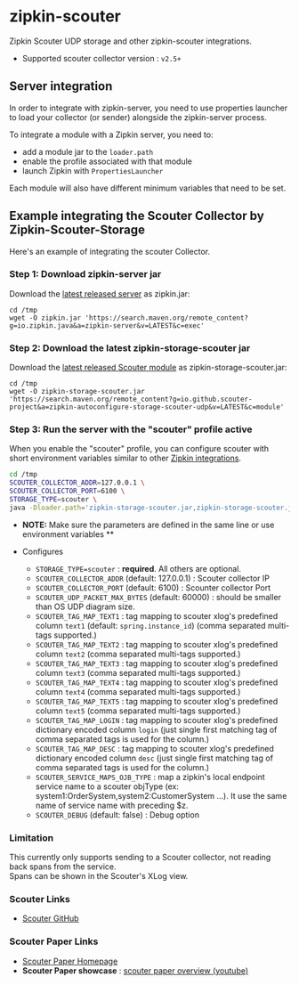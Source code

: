 # zipkin-scouter
Zipkin Scouter UDP storage and other zipkin-scouter integrations.
* Supported scouter collector version : `v2.5+`

## Server integration
In order to integrate with zipkin-server, you need to use properties
launcher to load your collector (or sender) alongside the zipkin-server
process.

To integrate a module with a Zipkin server, you need to:
* add a module jar to the `loader.path`
* enable the profile associated with that module
* launch Zipkin with `PropertiesLauncher`

Each module will also have different minimum variables that need to be set.


## Example integrating the Scouter Collector by Zipkin-Scouter-Storage

Here's an example of integrating the scouter Collector.

### Step 1: Download zipkin-server jar
Download the [latest released server](https://search.maven.org/remote_content?g=io.zipkin.java&a=zipkin-server&v=LATEST&c=exec) as zipkin.jar:

```
cd /tmp
wget -O zipkin.jar 'https://search.maven.org/remote_content?g=io.zipkin.java&a=zipkin-server&v=LATEST&c=exec'
```

### Step 2: Download the latest zipkin-storage-scouter jar
Download the [latest released Scouter module](https://search.maven.org/remote_content?g=io.github.scouter-project&a=zipkin-autoconfigure-storage-scouter-udp&v=LATEST&c=module) as zipkin-storage-scouter.jar:

```
cd /tmp
wget -O zipkin-storage-scouter.jar 'https://search.maven.org/remote_content?g=io.github.scouter-project&a=zipkin-autoconfigure-storage-scouter-udp&v=LATEST&c=module'
```

### Step 3: Run the server with the "scouter" profile active
When you enable the "scouter" profile, you can configure scouter with
short environment variables similar to other [Zipkin integrations](https://github.com/openzipkin/zipkin/blob/master/zipkin-server/README.md#elasticsearch-storage).

``` bash
cd /tmp
SCOUTER_COLLECTOR_ADDR=127.0.0.1 \
SCOUTER_COLLECTOR_PORT=6100 \
STORAGE_TYPE=scouter \
java -Dloader.path='zipkin-storage-scouter.jar,zipkin-storage-scouter.jar!lib' -Dspring.profiles.active=scouter -cp zipkin.jar org.springframework.boot.loader.PropertiesLauncher
```
* **NOTE:** Make sure the parameters are defined in the same line or use environment variables **

* Configures
  * `STORAGE_TYPE=scouter` : **required**. All others are optional.
  * `SCOUTER_COLLECTOR_ADDR` (default: 127.0.0.1) : Scouter collector IP 
  * `SCOUTER_COLLECTOR_PORT` (default: 6100) : Scounter collector Port
  * `SCOUTER_UDP_PACKET_MAX_BYTES` (default: 60000) : should be smaller than OS UDP diagram size.  
  * `SCOUTER_TAG_MAP_TEXT1` : tag mapping to scouter xlog's predefined column `text1` (default: `spring.instance_id`) (comma separated multi-tags supported.)
  * `SCOUTER_TAG_MAP_TEXT2` : tag mapping to scouter xlog's predefined column `text2` (comma separated multi-tags supported.)
  * `SCOUTER_TAG_MAP_TEXT3` : tag mapping to scouter xlog's predefined column `text3` (comma separated multi-tags supported.)
  * `SCOUTER_TAG_MAP_TEXT4` : tag mapping to scouter xlog's predefined column `text4` (comma separated multi-tags supported.)
  * `SCOUTER_TAG_MAP_TEXT5` : tag mapping to scouter xlog's predefined column `text5` (comma separated multi-tags supported.)
  * `SCOUTER_TAG_MAP_LOGIN` : tag mapping to scouter xlog's predefined dictionary encoded column `login` (just single first matching tag of comma separated tags is used for the column.)
  * `SCOUTER_TAG_MAP_DESC` : tag mapping to scouter xlog's predefined dictionary encoded column `desc` (just single first matching tag of comma separated tags is used for the column.)
  * `SCOUTER_SERVICE_MAPS_OJB_TYPE` : map a zipkin's local endpoint service name to a scouter objType (ex: system1:OrderSystem,system2:CustomerSystem ...). It use the same name of service name with preceding $z.
  * `SCOUTER_DEBUG` (default: false) : Debug option  

### Limitation
This currently only supports sending to a Scouter collector, not reading back spans from the service.  
Spans can be shown in the Scouter's XLog view.

### Scouter Links
 - [Scouter GitHub](https://github.com/scouter-project/scouter)  

### Scouter Paper Links
 - [Scouter Paper Homepage](https://github.com/scouter-project/scouter)
 - **Scouter Paper showcase** : [scouter paper overview (youtube)](https://www.youtube.com/watch?v=NjJ0dGhdIbU)
 
